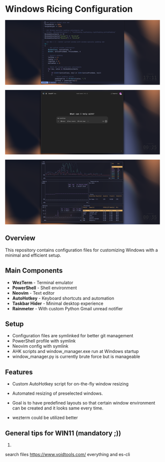 # Windows Ricing Configuration

![Desktop Screenshot](image1.png)

![Desktop Screenshot](image2.png)

![Desktop Screenshot](image3.png)

## Overview
This repository contains configuration files for customizing Windows with a minimal and efficient setup.

## Main Components
- **WezTerm** - Terminal emulator
- **PowerShell** - Shell environment
- **Neovim** - Text editor
- **AutoHotkey** - Keyboard shortcuts and automation
- **Taskbar Hider** - Minimal desktop experience
- **Rainmeter** - With custom Python Gmail unread notifier

## Setup
- Configuration files are symlinked for better git management
- PowerShell profile with symlink
- Neovim config with symlink
- AHK scripts and window_manager.exe run at Windows startup
- window_manager.py is currently brute force but is manageable

## Features
- Custom AutoHotkey script for on-the-fly window resizing

- Automated resizing of preselected windows.

- Goal is to have predefined layouts so that certain window environment can be created and it looks same every time.

- wezterm could be utilized better

## General tips for WIN11 (mandatory ;))

1.
search files
https://www.voidtools.com/
everything and es-cli
